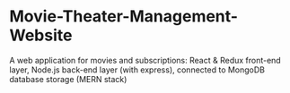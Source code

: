 # Movie-Theater-Management-Website
A web application for movies and subscriptions: React &amp; Redux front-end layer, Node.js back-end layer (with express), connected to MongoDB database storage (MERN stack)
